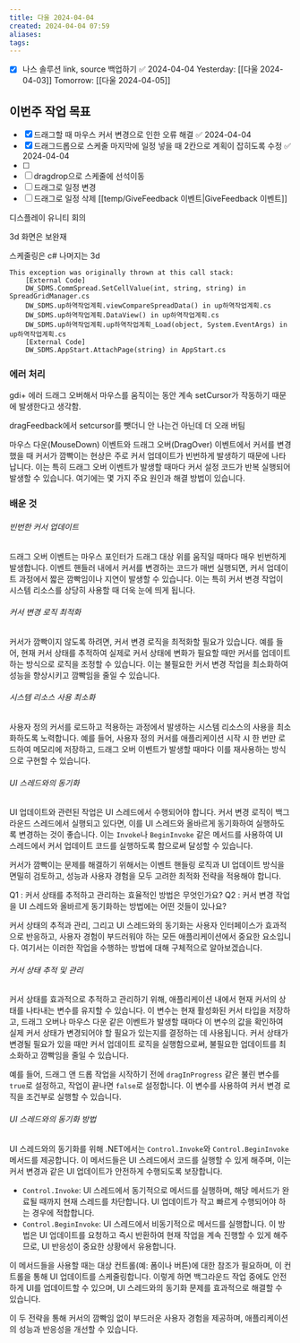 ```yaml
---
title: 다울 2024-04-04
created: 2024-04-04 07:59
aliases: 
tags:
---
```

- [x] 나스 솔루션 link, source 백업하기 ✅ 2024-04-04
Yesterday: [[다울 2024-04-03]]
Tomorrow: [[다울 2024-04-05]]

## 이번주 작업 목표
- [x] 드래그할 때 마우스 커서 변경으로 인한 오류 해결 ✅ 2024-04-04
- [x] 드래그드롭으로 스케줄 마지막에 일정 넣을 때 2칸으로 계획이 잡히도록 수정 ✅ 2024-04-04
- [ ] 
- [ ] dragdrop으로 스케줄에 선석이동
- [ ] 드래그로 일정 변경
- [ ] 드래그로 일정 삭제
[[temp/GiveFeedback 이벤트|GiveFeedback 이벤트]]

디스플레이 유니티 회의

3d 화면은 보완재

스케줄링은 c#
나머지는 3d

```
This exception was originally thrown at this call stack:
    [External Code]
    DW_SDMS.CommSpread.SetCellValue(int, string, string) in SpreadGridManager.cs
    DW_SDMS.up하역작업계획.viewCompareSpreadData() in up하역작업계획.cs
    DW_SDMS.up하역작업계획.DataView() in up하역작업계획.cs
    DW_SDMS.up하역작업계획.up하역작업계획_Load(object, System.EventArgs) in up하역작업계획.cs
    [External Code]
    DW_SDMS.AppStart.AttachPage(string) in AppStart.cs
```

### 에러 처리
gdi+ 에러
드래그 오버해서 마우스를 움직이는 동안 계속 setCursor가 작동하기 때문에 발생한다고 생각함.

dragFeedback에서 setcursor를 뺏더니 안 나는건 아닌데 더 오래 버팀


마우스 다운(MouseDown) 이벤트와 드래그 오버(DragOver) 이벤트에서 커서를 변경했을 때 커서가 깜빡이는 현상은 주로 커서 업데이트가 빈번하게 발생하기 때문에 나타납니다. 이는 특히 드래그 오버 이벤트가 발생할 때마다 커서 설정 코드가 반복 실행되어 발생할 수 있습니다. 여기에는 몇 가지 주요 원인과 해결 방법이 있습니다.


### 배운 것
###### 빈번한 커서 업데이트
드래그 오버 이벤트는 
마우스 포인터가 드래그 대상 위를 움직일 때마다 매우 빈번하게 발생합니다. 
이벤트 핸들러 내에서 커서를 변경하는 코드가 매번 실행되면, 
커서 업데이트 과정에서 짧은 깜빡임이나 지연이 발생할 수 있습니다. 
이는 특히 커서 변경 작업이 시스템 리소스를 상당히 사용할 때 더욱 눈에 띄게 됩니다.

###### 커서 변경 로직 최적화
커서가 깜빡이지 않도록 하려면, 커서 변경 로직을 최적화할 필요가 있습니다. 
예를 들어, 현재 커서 상태를 추적하여 실제로 커서 상태에 변화가 필요할 때만 커서를 업데이트하는 방식으로 로직을 조정할 수 있습니다. 
이는 불필요한 커서 변경 작업을 최소화하여 성능을 향상시키고 깜빡임을 줄일 수 있습니다.

###### 시스템 리소스 사용 최소화
사용자 정의 커서를 로드하고 적용하는 과정에서 발생하는 시스템 리소스의 사용을 최소화하도록 노력합니다. 
예를 들어, 
사용자 정의 커서를 애플리케이션 시작 시 한 번만 로드하여 
메모리에 저장하고, 
드래그 오버 이벤트가 발생할 때마다 이를 재사용하는 방식으로 구현할 수 있습니다.

###### UI 스레드와의 동기화
UI 업데이트와 관련된 작업은 UI 스레드에서 수행되어야 합니다. 
커서 변경 로직이 백그라운드 스레드에서 실행되고 있다면, 
이를 UI 스레드와 올바르게 동기화하여 실행하도록 변경하는 것이 좋습니다. 
이는 `Invoke`나 `BeginInvoke` 같은 메서드를 사용하여 
UI 스레드에서 커서 업데이트 코드를 실행하도록 함으로써 달성할 수 있습니다.

커서가 깜빡이는 문제를 해결하기 위해서는 
이벤트 핸들링 로직과 UI 업데이트 방식을 면밀히 검토하고, 
성능과 사용자 경험을 모두 고려한 최적화 전략을 적용해야 합니다.

Q1 : 커서 상태를 추적하고 관리하는 효율적인 방법은 무엇인가요?
Q2 : 커서 변경 작업을 UI 스레드와 올바르게 동기화하는 방법에는 어떤 것들이 있나요?

커서 상태의 추적과 관리, 
그리고 UI 스레드와의 동기화는 사용자 인터페이스가 효과적으로 반응하고, 
사용자 경험이 부드러워야 하는 모든 애플리케이션에서 중요한 요소입니다. 
여기서는 이러한 작업을 수행하는 방법에 대해 구체적으로 알아보겠습니다.

###### 커서 상태 추적 및 관리
커서 상태를 효과적으로 추적하고 관리하기 위해, 
애플리케이션 내에서 현재 커서의 상태를 나타내는 변수를 유지할 수 있습니다. 
이 변수는 현재 활성화된 커서 타입을 저장하고, 
드래그 오버나 마우스 다운 같은 이벤트가 발생할 때마다 
이 변수의 값을 확인하여 
실제 커서 상태가 변경되어야 할 필요가 있는지를 결정하는 데 사용됩니다. 
커서 상태가 변경될 필요가 있을 때만 커서 업데이트 로직을 실행함으로써, 
불필요한 업데이트를 최소화하고 깜빡임을 줄일 수 있습니다.

예를 들어, 드래그 앤 드롭 작업을 시작하기 전에 `dragInProgress` 같은 불린 변수를 `true`로 설정하고, 작업이 끝나면 `false`로 설정합니다. 이 변수를 사용하여 커서 변경 로직을 조건부로 실행할 수 있습니다.

###### UI 스레드와의 동기화 방법
UI 스레드와의 동기화를 위해 .NET에서는 `Control.Invoke`와 `Control.BeginInvoke` 메서드를 제공합니다. 이 메서드들은 UI 스레드에서 코드를 실행할 수 있게 해주며, 이는 커서 변경과 같은 UI 업데이트가 안전하게 수행되도록 보장합니다.

- `Control.Invoke`: UI 스레드에서 동기적으로 메서드를 실행하며, 해당 메서드가 완료될 때까지 현재 스레드를 차단합니다. UI 업데이트가 작고 빠르게 수행되어야 하는 경우에 적합합니다.
- `Control.BeginInvoke`: UI 스레드에서 비동기적으로 메서드를 실행합니다. 이 방법은 UI 업데이트를 요청하고 즉시 반환하여 현재 작업을 계속 진행할 수 있게 해주므로, UI 반응성이 중요한 상황에서 유용합니다.

이 메서드들을 사용할 때는 대상 컨트롤(예: 폼이나 버튼)에 대한 참조가 필요하며, 이 컨트롤을 통해 UI 업데이트를 스케줄링합니다. 이렇게 하면 백그라운드 작업 중에도 안전하게 UI를 업데이트할 수 있으며, UI 스레드와의 동기화 문제를 효과적으로 해결할 수 있습니다.

이 두 전략을 통해 커서의 깜빡임 없이 부드러운 사용자 경험을 제공하며, 애플리케이션의 성능과 반응성을 개선할 수 있습니다.